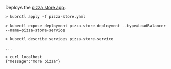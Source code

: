 Deploys the [pizza store app](https://github.com/clarkritchie/pizza-store-app/).

```
> kubrctl apply -f pizza-store.yaml

> kubectl expose deployment pizza-store-deployment --type=LoadBalancer --name=pizza-store-service

> kubectl describe services pizza-store-service

...

> curl localhost
{"message":"more pizza"}
```